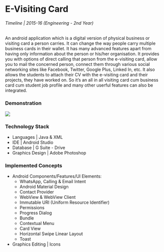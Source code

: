 # E-Visiting Card

###### Timeline | 2015-16 (Engineering - 2nd Year)

An android application which is a digital version of physical business or visiting card a person carries. It can change the way people carry multiple business cards in their wallet. It has many advanced features apart from having only information about the person or his/her organisation. It provides you with options of direct calling that person from the e-visiting card, allow you to mail the concerned person, connect them through various social networking sites like Facebook, Twitter, Google Plus, Linked In, etc. It also allows the students to attach their CV with the e-visiting card and their projects, they have worked on. So it’s an all in all visiting card cum business card cum student job profile and many other userful features can also be integrated.

### Demonstration

![](/Android%20App%20|%20E-Visiting%20Card/E-VisitingCard.gif)

### Technology Stack
* Languages | Java & XML
* IDE | Android Studio
* Database | G Suite - Drive
* Graphics Design | Adobe Photoshop

### Implemented Concepts
- Android Components/Features/UI Elements:
  - WhatsApp, Calling & Email Intent
  - Android Material Design
  - Contact Provider
  - WebView & WebView Client
  - Immutable URI (Uniform Resource Identifier)
  - Permissions
  - Progress Dialog
  - Bundle
  - Contextual Menu
  - Card View
  - Horizontal Swipe Linear Layout
  - Toast
 - Graphics Editing | Icons
